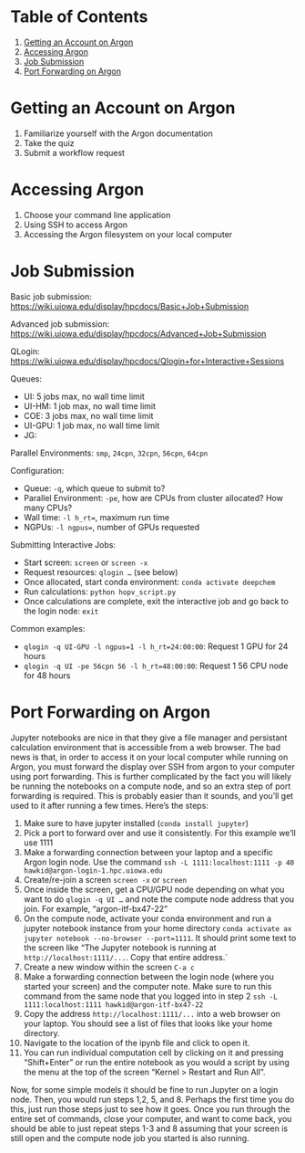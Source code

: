 # Table of Contents
1. [Getting an Account on Argon](#getting-an-account-on-argon)
2. [Accessing Argon](#accessing-argon)
3. [Job Submission](#job-submission)
4. [Port Forwarding on Argon](#port-forwarding-on-argon)

# Getting an Account on Argon

1. Familiarize yourself with the Argon documentation
2. Take the quiz
3. Submit a workflow request

# Accessing Argon

1. Choose your command line application
2. Using SSH to access Argon
3. Accessing the Argon filesystem on your local computer

# Job Submission

Basic job submission: https://wiki.uiowa.edu/display/hpcdocs/Basic+Job+Submission

Advanced job submission: https://wiki.uiowa.edu/display/hpcdocs/Advanced+Job+Submission

QLogin: https://wiki.uiowa.edu/display/hpcdocs/Qlogin+for+Interactive+Sessions

Queues:
-	UI: 5 jobs max, no wall time limit
-	UI-HM: 1 job max, no wall time limit
-	COE: 3 jobs max, no wall time limit
-	UI-GPU: 1 job max, no wall time limit
-	JG: 

Parallel Environments: `smp`, `24cpn`, `32cpn`, `56cpn`, `64cpn`

Configuration:
-	Queue: `-q`, which queue to submit to?
-	Parallel Environment: `-pe`, how are CPUs from cluster allocated? How many CPUs?
-	Wall time: `-l h_rt=`, maximum run time
-	NGPUs: `-l ngpus=`, number of GPUs requested

Submitting Interactive Jobs:
-	Start screen: `screen` or `screen -x`
-	Request resources: `qlogin …` (see below)
-	Once allocated, start conda environment: `conda activate deepchem`
-	Run calculations: `python hopv_script.py`
-	Once calculations are complete, exit the interactive job and go back to the login node: `exit`

Common examples:
-	`qlogin -q UI-GPU -l ngpus=1 -l h_rt=24:00:00`: Request 1 GPU for 24 hours
-	`qlogin -q UI -pe 56cpn 56 -l h_rt=48:00:00`: Request 1 56 CPU node for 48 hours

# Port Forwarding on Argon
Jupyter notebooks are nice in that they give a file manager and persistant calculation environment that is accessible from a web browser. The bad news is that, in order to access it on your local computer while running on Argon, you must forward the display over SSH from argon to your computer using port forwarding. This is further complicated by the fact you will likely be running the notebooks on a compute node, and so an extra step of port forwarding is required. This is probably easier than it sounds, and you’ll get used to it after running a few times. Here’s the steps:
1.	Make sure to have jupyter installed (`conda install jupyter`)
2. Pick a port to forward over and use it consistently. For this example we’ll use 1111
3.	Make a forwarding connection between your laptop and a specific Argon login node. Use the command `ssh -L 1111:localhost:1111 -p 40 hawkid@argon-login-1.hpc.uiowa.edu`
4.	Create/re-join a screen `screen -x` or `screen`
5.	Once inside the screen, get a CPU/GPU node depending on what you want to do `qlogin -q UI …` and note the compute node address that you join. For example, “argon-itf-bx47-22”
6.	On the compute node, activate your conda environment and run a jupyter notebook instance from your home directory `conda activate ax` `jupyter notebook --no-browser --port=1111`. It should print some text to the screen like “The Jupyter notebook is running at `http://localhost:1111/...`. Copy that entire address.`
7.	Create a new window within the screen `C-a c`
8.	Make a forwarding connection between the login node (where you started your screen) and the computer note. Make sure to run this command from the same node that you logged into in step 2 `ssh -L 1111:localhost:1111 hawkid@argon-itf-bx47-22`
9.	Copy the address `http://localhost:1111/...` into a web browser on your laptop. You should see a list of files that looks like your home directory.
10.	Navigate to the location of the ipynb file and click to open it.
11.	You can run individual computation cell by clicking on it and pressing “Shift+Enter” or run the entire notebook as you would a script by using the menu at the top of the screen “Kernel > Restart and Run All”.

Now, for some simple models it should be fine to run Jupyter on a login node. Then, you would run steps 1,2, 5, and 8. Perhaps the first time you do this, just run those steps just to see how it goes. Once you run through the entire set of commands, close your computer, and want to come back, you should be able to just repeat steps 1-3 and 8 assuming that your screen is still open and the compute node job you started is also running.
